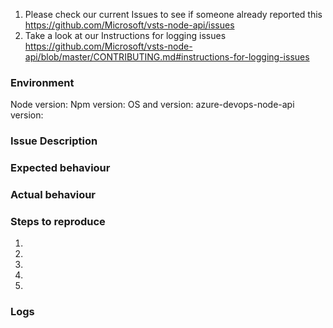 1. Please check our current Issues to see if someone already reported this https://github.com/Microsoft/vsts-node-api/issues
2. Take a look at our Instructions for logging issues https://github.com/Microsoft/vsts-node-api/blob/master/CONTRIBUTING.md#instructions-for-logging-issues

### Environment
Node version: 
Npm version: 
OS and version: 
azure-devops-node-api version: 

### Issue Description
<!--- Please provide a short description of the issue -->

### Expected behaviour
<!--- Tell us what should happen -->

### Actual behaviour
<!--- Tell us what happens instead -->

### Steps to reproduce
1. 
2. 
3. 
4. 
5. 

### Logs
<!-- Any logs you have/stack traces/etc. -->
